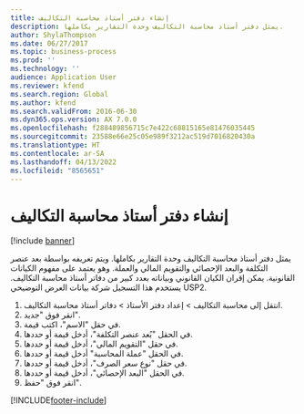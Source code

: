 ```yaml
---
title: إنشاء دفتر أستاذ محاسبة التكاليف
description: يمثل دفتر أستاذ محاسبة التكاليف وحدة التقارير بكاملها.
author: ShylaThompson
ms.date: 06/27/2017
ms.topic: business-process
ms.prod: ''
ms.technology: ''
audience: Application User
ms.reviewer: kfend
ms.search.region: Global
ms.author: kfend
ms.search.validFrom: 2016-06-30
ms.dyn365.ops.version: AX 7.0.0
ms.openlocfilehash: f288489856715c7e422c68815165e81476035445
ms.sourcegitcommit: 23588e66e25c05e989f3212ac519d7016820430a
ms.translationtype: HT
ms.contentlocale: ar-SA
ms.lasthandoff: 04/13/2022
ms.locfileid: "8565651"
---
```

# <a name="create-a-cost-accounting-ledger"></a>إنشاء دفتر أستاذ محاسبة التكاليف

[!include [banner](../../includes/banner.md)]

يمثل دفتر أستاذ محاسبة التكاليف وحدة التقارير بكاملها. ويتم تعريفه بواسطة بعد عنصر التكلفة والبعد الإحصائي والتقويم المالي والعملة. وهو يعتمد على مفهوم الكيانات القانونية. يمكن إقران الكيان القانوني وبياناته بعدد كبير من دفاتر أستاذ محاسبة التكاليف. يستخدم هذا التسجيل شركة بيانات العرض التوضيحي USP2.

1. انتقل إلى محاسبة التكاليف > إعداد دفتر الأستاذ > دفاتر أستاذ محاسبة التكاليف.
2. انقر فوق "جديد".
3. في حقل "الاسم"، اكتب قيمة.
4. في الحقل "بُعد عنصر التكلفة‬‬"، أدخل قيمة أو حددها.
5. في حقل "التقويم المالي"، أدخل قيمة أو حددها.
6. في الحقل "عملة المحاسبة" أدخل قيمة أو حددها.
7. في حقل "نوع سعر الصرف"، أدخل قيمة أو حددها.
8. في الحقل "البعد الإحصائي"، أدخل قيمة أو حددها.
9. انقر فوق "حفظ".



[!INCLUDE[footer-include](../../../includes/footer-banner.md)]